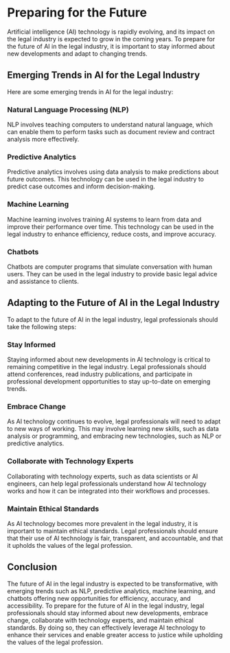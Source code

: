 Preparing for the Future
=======================================================================

Artificial intelligence (AI) technology is rapidly evolving, and its impact on the legal industry is expected to grow in the coming years. To prepare for the future of AI in the legal industry, it is important to stay informed about new developments and adapt to changing trends.

Emerging Trends in AI for the Legal Industry
--------------------------------------------

Here are some emerging trends in AI for the legal industry:

### Natural Language Processing (NLP)

NLP involves teaching computers to understand natural language, which can enable them to perform tasks such as document review and contract analysis more effectively.

### Predictive Analytics

Predictive analytics involves using data analysis to make predictions about future outcomes. This technology can be used in the legal industry to predict case outcomes and inform decision-making.

### Machine Learning

Machine learning involves training AI systems to learn from data and improve their performance over time. This technology can be used in the legal industry to enhance efficiency, reduce costs, and improve accuracy.

### Chatbots

Chatbots are computer programs that simulate conversation with human users. They can be used in the legal industry to provide basic legal advice and assistance to clients.

Adapting to the Future of AI in the Legal Industry
--------------------------------------------------

To adapt to the future of AI in the legal industry, legal professionals should take the following steps:

### Stay Informed

Staying informed about new developments in AI technology is critical to remaining competitive in the legal industry. Legal professionals should attend conferences, read industry publications, and participate in professional development opportunities to stay up-to-date on emerging trends.

### Embrace Change

As AI technology continues to evolve, legal professionals will need to adapt to new ways of working. This may involve learning new skills, such as data analysis or programming, and embracing new technologies, such as NLP or predictive analytics.

### Collaborate with Technology Experts

Collaborating with technology experts, such as data scientists or AI engineers, can help legal professionals understand how AI technology works and how it can be integrated into their workflows and processes.

### Maintain Ethical Standards

As AI technology becomes more prevalent in the legal industry, it is important to maintain ethical standards. Legal professionals should ensure that their use of AI technology is fair, transparent, and accountable, and that it upholds the values of the legal profession.

Conclusion
----------

The future of AI in the legal industry is expected to be transformative, with emerging trends such as NLP, predictive analytics, machine learning, and chatbots offering new opportunities for efficiency, accuracy, and accessibility. To prepare for the future of AI in the legal industry, legal professionals should stay informed about new developments, embrace change, collaborate with technology experts, and maintain ethical standards. By doing so, they can effectively leverage AI technology to enhance their services and enable greater access to justice while upholding the values of the legal profession.


